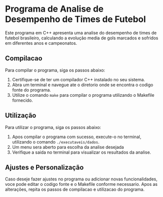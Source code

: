 # Programa de Analise de Desempenho de Times de Futebol 

Este programa em C++ apresenta uma analise do desempenho de times de futebol brasileiro, calculando a evolução media de gols marcados e sofridos em diferentes anos e campeonatos.

## Compilacao

Para compilar o programa, siga os passos abaixo:

1. Certifique-se de ter um compilador C++ instalado no seu sistema.
2. Abra um terminal e navegue ate o diretorio onde se encontra o codigo fonte do programa.
3. Utilize o comando `make` para compilar o programa utilizando o Makefile fornecido.

## Utilização

Para utilizar o programa, siga os passos abaixo:

1. Apos compilar o programa com sucesso, execute-o no terminal, utilizando o comando `./executaveis/dados`.
2. Um menu sera aberto para escolha da analise desejada
3. Verifique a saida no terminal para visualizar os resultados da analise.

## Ajustes e Personalização

Caso deseje fazer ajustes no programa ou adicionar novas funcionalidades, voce pode editar o codigo fonte e o Makefile conforme necessario. Apos as alterações, repita os passos de compilacao e utilizacao do programa.